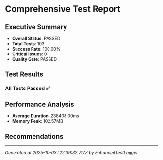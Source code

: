 # Comprehensive Test Report

## Executive Summary
- **Overall Status**: PASSED
- **Total Tests**: 103
- **Success Rate**: 100.00%
- **Critical Issues**: 0
- **Quality Gate**: PASSED

## Test Results
### All Tests Passed ✅

## Performance Analysis
- **Average Duration**: 238408.00ms
- **Memory Peak**: 102.57MB

## Recommendations


---
*Generated at 2025-10-03T22:39:32.717Z by EnhancedTestLogger*
